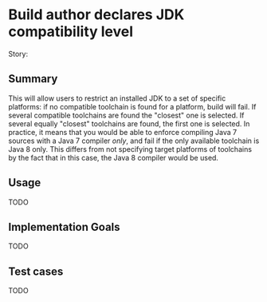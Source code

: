 # Build author declares JDK compatibility level

Story:

## Summary

This will allow users to restrict an installed JDK to a set of specific platforms: if no compatible toolchain is found for a platform, build will fail. If several compatible toolchains are found the "closest" one is selected. If several equally "closest" toolchains are found, the first one is selected. In practice, it means that you would be able to enforce compiling Java 7 sources with a Java 7 compiler *only*, and fail if the only available toolchain is Java 8 only. This differs from not specifying target platforms of toolchains by the fact that in this case, the Java 8 compiler would be used.

## Usage

TODO

## Implementation Goals

TODO

## Test cases

TODO
